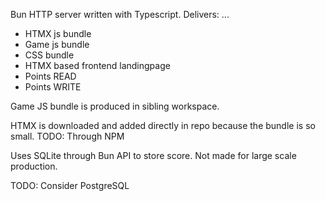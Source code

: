 Bun HTTP server written with Typescript.
Delivers: ...
- HTMX js bundle
- Game js bundle
- CSS bundle
- HTMX based frontend landingpage
- Points READ
- Points WRITE

Game JS bundle is produced in sibling workspace.

HTMX is downloaded and added directly in repo because the bundle is so small. TODO: Through NPM


Uses SQLite through Bun API to store score. Not made for large scale production.

TODO: Consider PostgreSQL
